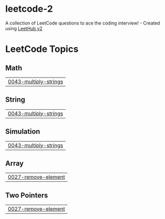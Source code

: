 # leetcode-2
A collection of LeetCode questions to ace the coding interview! - Created using [LeetHub v2](https://github.com/arunbhardwaj/LeetHub-2.0)

<!---LeetCode Topics Start-->
# LeetCode Topics
## Math
|  |
| ------- |
| [0043-multiply-strings](https://github.com/RIDILAK/leetcode-2/tree/master/0043-multiply-strings) |
## String
|  |
| ------- |
| [0043-multiply-strings](https://github.com/RIDILAK/leetcode-2/tree/master/0043-multiply-strings) |
## Simulation
|  |
| ------- |
| [0043-multiply-strings](https://github.com/RIDILAK/leetcode-2/tree/master/0043-multiply-strings) |
## Array
|  |
| ------- |
| [0027-remove-element](https://github.com/RIDILAK/leetcode-2/tree/master/0027-remove-element) |
## Two Pointers
|  |
| ------- |
| [0027-remove-element](https://github.com/RIDILAK/leetcode-2/tree/master/0027-remove-element) |
<!---LeetCode Topics End-->